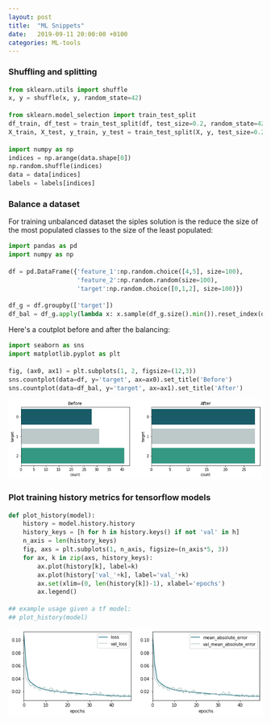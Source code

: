 ```yaml
---
layout: post
title:  "ML Snippets"
date:   2019-09-11 20:00:00 +0100
categories: ML-tools
---
```


### Shuffling and splitting
```python
from sklearn.utils import shuffle
x, y = shuffle(x, y, random_state=42)

from sklearn.model_selection import train_test_split
df_train, df_test = train_test_split(df, test_size=0.2, random_state=42, shuffle=True)
X_train, X_test, y_train, y_test = train_test_split(X, y, test_size=0.2, random_state=42)

import numpy as np
indices = np.arange(data.shape[0])
np.random.shuffle(indices)
data = data[indices]
labels = labels[indices]
```


### Balance a dataset
For training unbalanced dataset the siples solution is the reduce the size of the most populated classes to the size of the least populated:
```python
import pandas as pd
import numpy as np

df = pd.DataFrame({'feature_1':np.random.choice([4,5], size=100),
                   'feature_2':np.random.random(size=100),
                   'target':np.random.choice([0,1,2], size=100)})

df_g = df.groupby(['target'])
df_bal = df_g.apply(lambda x: x.sample(df_g.size().min()).reset_index(drop=True))
```
Here's a coutplot before and after the balancing:
```python
import seaborn as sns
import matplotlib.pyplot as plt

fig, (ax0, ax1) = plt.subplots(1, 2, figsize=(12,3))
sns.countplot(data=df, y='target', ax=ax0).set_title('Before')
sns.countplot(data=df_bal, y='target', ax=ax1).set_title('After')
```
<p style="text-align:center;"><img src="/asset/images/preprocessing/balancing.png" alt="balancing" width="700"></p>


### Plot training history metrics for tensorflow models
```python
def plot_history(model):
    history = model.history.history
    history_keys = [h for h in history.keys() if not 'val' in h]
    n_axis = len(history_keys)
    fig, axs = plt.subplots(1, n_axis, figsize=(n_axis*5, 3))
    for ax, k in zip(axs, history_keys):
        ax.plot(history[k], label=k)
        ax.plot(history['val_'+k], label='val_'+k)
        ax.set(xlim=(0, len(history[k])-1), xlabel='epochs')
        ax.legend()
        
## example usage given a tf model:
## plot_history(model)
```
<p style="text-align:center;"><img src="/asset/images/snippets/metrics_history.png" alt="metrics_histoty" width="700"></p>

